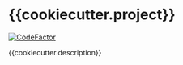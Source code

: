 # {{cookiecutter.project}}
[![CodeFactor](https://www.codefactor.io/repository/github/{{cookiecutter.github.user}}/{{cookiecutter.module}}/badge)](https://www.codefactor.io/repository/github/{{cookiecutter.github.user}}/{{cookiecutter.module}})

{{cookiecutter.description}}
